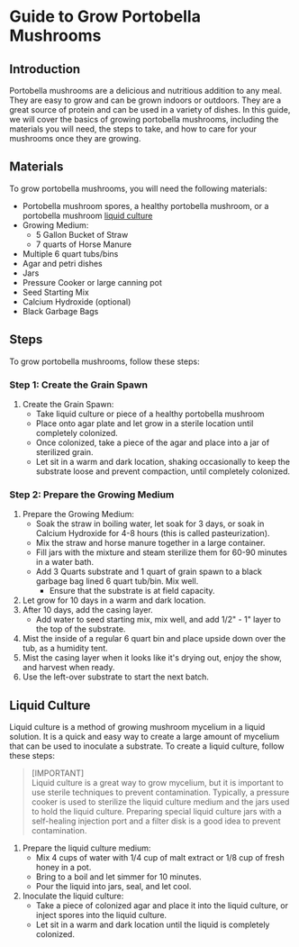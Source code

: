 # Guide to Grow Portobella Mushrooms

## Introduction

Portobella mushrooms are a delicious and nutritious addition to any meal.  They are easy to grow and can be grown indoors or outdoors.  They are a great source of protein and can be used in a variety of dishes.  In this guide, we will cover the basics of growing portobella mushrooms, including the materials you will need, the steps to take, and how to care for your mushrooms once they are growing.

## Materials

To grow portobella mushrooms, you will need the following materials:

- Portobella mushroom spores, a healthy portobella mushroom, or a portobella mushroom [liquid culture](#liquid-culture)
- Growing Medium:
  - 5 Gallon Bucket of Straw
  - 7 quarts of Horse Manure
- Multiple 6 quart tubs/bins
- Agar and petri dishes
- Jars
- Pressure Cooker or large canning pot
- Seed Starting Mix
- Calcium Hydroxide (optional)
- Black Garbage Bags

## Steps

To grow portobella mushrooms, follow these steps:

### Step 1: Create the Grain Spawn

1. Create the Grain Spawn:
    - Take liquid culture or piece of a healthy portobella mushroom
    - Place onto agar plate and let grow in a sterile location until completely colonized.
    - Once colonized, take a piece of the agar and place into a jar of sterilized grain.
    - Let sit in a warm and dark location, shaking occasionally to keep the substrate loose and prevent compaction, until completely colonized.

### Step 2: Prepare the Growing Medium

1. Prepare the Growing Medium:
   - Soak the straw in boiling water, let soak for 3 days, or soak in Calcium Hydroxide for 4-8 hours (this is called pasteurization).
   - Mix the straw and horse manure together in a large container.
   - Fill jars with the mixture and steam sterilize them for 60-90 minutes in a water bath.
   - Add 3 Quarts substrate and 1 quart of grain spawn to a black garbage bag lined 6 quart tub/bin. Mix well.
     - Ensure that the substrate is at field capacity.
2. Let grow for 10 days in a warm and dark location.
3. After 10 days, add the casing layer.
   - Add water to seed starting mix, mix well, and add 1/2" - 1" layer to the top of the substrate.
4. Mist the inside of a regular 6 quart bin and place upside down over the tub, as a humidity tent.
5. Mist the casing layer when it looks like it's drying out, enjoy the show, and harvest when ready.
6. Use the left-over substrate to start the next batch.

## Liquid Culture

Liquid culture is a method of growing mushroom mycelium in a liquid solution.  It is a quick and easy way to create a large amount of mycelium that can be used to inoculate a substrate.  To create a liquid culture, follow these steps:

> [IMPORTANT]\
> Liquid culture is a great way to grow mycelium, but it is important to use sterile techniques to prevent contamination.
> Typically, a pressure cooker is used to sterilize the liquid culture medium and the jars used to hold the liquid culture.
> Preparing special liquid culture jars with a self-healing injection port and a filter disk is a good idea to prevent contamination.

1. Prepare the liquid culture medium:
   - Mix 4 cups of water with 1/4 cup of malt extract or 1/8 cup of fresh honey in a pot.
   - Bring to a boil and let simmer for 10 minutes.
   - Pour the liquid into jars, seal, and let cool.
2. Inoculate the liquid culture:
    - Take a piece of colonized agar and place it into the liquid culture, or inject spores into the liquid culture.
    - Let sit in a warm and dark location until the liquid is completely colonized.
